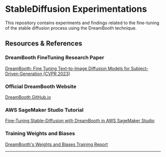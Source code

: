 # StableDiffusion Experimentations

This repository contains experiments and findings related to the fine-tuning of the stable diffusion process using the DreamBooth technique.

## Resources & References

### DreamBooth FineTuning Research Paper

[DreamBooth: Fine Tuning Text-to-Image Diffusion Models for Subject-Driven Generation (CVPR 2023)](https://openaccess.thecvf.com/content/CVPR2023/papers/Ruiz_DreamBooth_Fine_Tuning_Text-to-Image_Diffusion_Models_for_Subject-Driven_Generation_CVPR_2023_paper.pdf)

### Official DreamBooth Website

[DreamBooth GitHub.io](https://dreambooth.github.io/)

### AWS SageMaker Studio Tutorial

[Fine-Tuning Stable-Diffusion with DreamBooth in AWS SageMaker Studio](https://betterprogramming.pub/fine-tuning-stable-diffusion-with-dreambooth-in-aws-sagemaker-studio-9bf10886d6a5)

### Training Weights and Biases

[DreamBooth's Weights and Biases Training Report](https://wandb.ai/psuraj/dreambooth/reports/Training-Stable-Diffusion-with-Dreambooth--VmlldzoyNzk0NDc3#the-effect-of-noisy-and-degraded-images)

---

